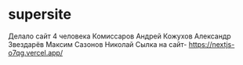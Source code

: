 # supersite
Делало сайт 4 человека 
Комиссаров Андрей
Кожухов Александр
Звездарёв Максим
Сазонов Николай
Сылка на сайт-
https://nextjs-o7qg.vercel.app/

